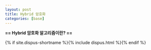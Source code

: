 ```yaml
---
layout: post
title: Hybrid 암호화
categories: [base]
---
```


**== Hybrid 암호화 알고리즘이란? ==**<br>



{% if site.dispus-shortname %}{% include dispus.html %}{% endif %}